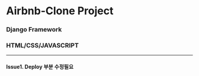 # Airbnb-Clone Project

### Django Framework
### HTML/CSS/JAVASCRIPT

***
#### Issue1. Deploy 부분 수정필요
